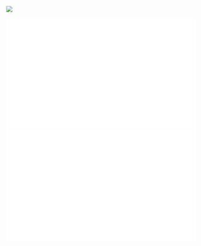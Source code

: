 <a href="mailto:code.42ai@proton.me"><img src="https://img.shields.io/badge/protonmail-code.42ai%40proton.me-21262d?LabelColor=363b42&style=for-the-badge&logo=protonmail" /></a>

![](https://raw.githubusercontent.com/DrSocket/github-stats/master/generated/languages.svg#gh-dark-mode-only)
![](https://raw.githubusercontent.com/DrSocket/github-stats/master/generated/overview.svg#gh-dark-mode-only)



<!--

**DrSocket/DrSocket** is a ✨ _special_ ✨ repository because its `README.md` (this file) appears on your GitHub profile.

![](https://img.shields.io/badge/protonmail-code.42ai%40proton.me-21262d?LabelColor=363b42&style=for-the-badge&logo=protonmail)

Here are some ideas to get you started:

- 🔭 I’m currently working on ...
- 🌱 I’m currently learning ...
- 👯 I’m looking to collaborate on ...
- 🤔 I’m looking for help with ...
- 💬 Ask me about ...
- 📫 How to reach me: ...
- 😄 Pronouns: ...
- ⚡ Fun fact: ...

ecole 42
![lucisanc's 42 stats](https://badge42.vercel.app/api/v2/cl3vpat6c006909l0j733osv1/stats?cursusId=21&coalitionId=48)
-->
